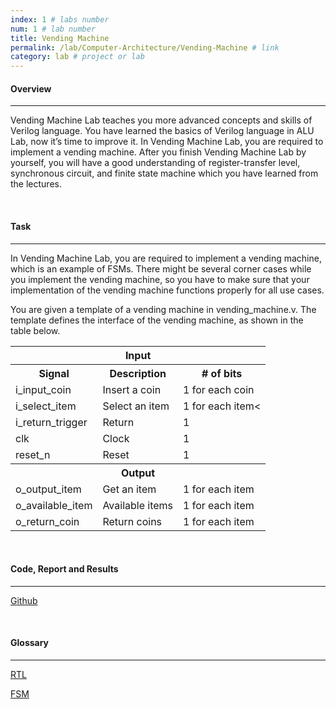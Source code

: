 ```yaml
---
index: 1 # labs number
num: 1 # lab number
title: Vending Machine
permalink: /lab/Computer-Architecture/Vending-Machine # link
category: lab # project or lab
---
```


#### **Overview**

---

Vending Machine Lab teaches you more advanced concepts and skills of Verilog language. You have learned the basics of Verilog language in ALU Lab, now it’s time to improve it. In Vending Machine Lab, you are required to implement a vending machine. After
you finish Vending Machine Lab by yourself, you will have a good understanding of register-transfer level, synchronous circuit, and finite state machine which you have learned from the lectures.

<br>

#### **Task**

---

In Vending Machine Lab, you are required to implement a vending machine, which is an example of FSMs. There might be several corner cases while you implement the vending machine, so you have to make sure that your implementation of the vending machine functions properly for all use cases.

You are given a template of a vending machine in vending_machine.v. The template defines the interface of the vending machine, as shown in the table below.

<table>
   <tr>
      <th colspan="3"><strong>Input</strong></th>
   </tr>
   <tr>
      <th><strong>Signal</strong></th>
      <th><strong>Description</strong></th>
      <th><strong># of bits</strong></th>
   </tr>

   <tr>
      <td>i_input_coin</td>
      <td>Insert a coin</td>
      <td>1 for each coin</td>
   </tr>
   <tr>
      <td>i_select_item</td>
      <td>Select an item</td>
      <td>1 for each item<</td>
   </tr>
   <tr>
      <td>i_return_trigger</td>
      <td>Return</td>
      <td>1</td>
   </tr>
   <tr>
      <td>clk</td>
      <td>Clock</td>
      <td>1</td>
   </tr>
   <tr>
      <td>reset_n</td>
      <td>Reset</td>
      <td>1</td>
   </tr>
   <tr>
      <th colspan="3"><strong>Output</strong></th>
   </tr>
   <tr>
      <td>o_output_item</td>
      <td>Get an item</td>
      <td>1 for each item</td>
   </tr>
   <tr>
      <td>o_available_item</td>
      <td>Available items</td>
      <td>1 for each item</td>
   </tr>
   <tr>
      <td>o_return_coin</td>
      <td>Return coins</td>
      <td>1 for each item</td>
   </tr>
</table>

<br>

#### **Code, Report and Results**

---

[Github](https://github.com/Heejinee3/Computer-Architecture/tree/master/Vending-Machine)

<br>

#### **Glossary**

---

[RTL](https://velog.io/@chunjakim/RTL-Register-Transfer-Level)

[FSM](https://velog.io/@chunjakim/FSM-Finite-State-Machine)
